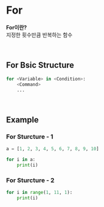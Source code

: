 # For
**For이란?** <br>
지정한 횟수만큼 반복하는 함수

<br>

## For Bsic Structure
```python
for <Variable> in <Condition>:
    <Command>
    ...
```

<br>

## Example
### For Sturcture - 1
```python
a = [1, 2, 3, 4, 5, 6, 7, 8, 9, 10]

for i in a:
    print(i)
```

### For Sturcture - 2
```python
for i in range(1, 11, 1):
    print(i)
```